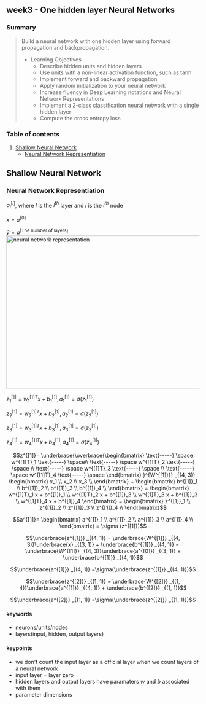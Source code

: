 ## week3 - One hidden layer Neural Networks
### Summary
> Build a neural network with one hidden layer using forward propagation and backpropagation.
> - Learning Objectives
>    - Describe hidden units and hidden layers
>    - Use units with a non-linear activation function, such as tanh
>    - Implement forward and backward propagation
>    - Apply random initialization to your neural network
>    - Increase fluency in Deep Learning notations and Neural Network Representations
>    - Implement a 2-class classification neural network with a single hidden layer
>    - Compute the cross entropy loss

### Table of contents
1. [Shallow Neural Network](#1)
	- [Neural Network Representiation](#1-1)

<a id="1"></a>
## Shallow Neural Network
<a id="1-1"></a>
### Neural Network Representiation
$a^{[l]}_i$, where $l$ is the $l^{th}$ layer and $i$ is the $i^{th}$ node

$x = a^{[0]}$

$\hat y = a^{[\text{The number of layers}]}$
<img width="518" alt="neural network representation" src="https://github.com/jmcheon/deep_learning_specialization/assets/40683323/e9b5636d-7aab-490e-b6d3-b67c68b119f7" style="width:650px;height:400px;">

$z^{[1]}_1 = w^{[1]T}_1x + b^{[1]}_1, a^{[1]}_1 =\sigma(z^{[1]}_1)$

$z^{[1]}_2 = w^{[1]T}_2x + b^{[1]}_2, a^{[1]}_2 =\sigma(z^{[1]}_2)$

$z^{[1]}_3 = w^{[1]T}_3x + b^{[1]}_3, a^{[1]}_3 =\sigma(z^{[1]}_3)$

$z^{[1]}_4 = w^{[1]T}_4x + b^{[1]}_4, a^{[1]}_4 =\sigma(z^{[1]}_4)$

$$z^{[1]}= \underbrace{\overbrace{\begin{bmatrix}
\text{-----}  \space w^{[1]T}_1 \text{-----} \space\\
\text{-----}  \space w^{[1]T}_2 \text{-----}  \space \\
\text{-----}  \space w^{[1]T}_3 \text{-----}  \space \\
\text{-----}  \space w^{[1]T}_4 \text{-----}  \space
\end{bmatrix}
}^{W^{[1]}}} _{(4, 3)}
\begin{bmatrix}
x_1 \\
x_2 \\
x_3 \\
\end{bmatrix}
+
\begin{bmatrix}
b^{[1]}_1 \\
b^{[1]}_2 \\
b^{[1]}_3 \\
b^{[1]}_4 \\
\end{bmatrix} =
\begin{bmatrix}
w^{[1]T}_1 x + b^{[1]}_1 \\
w^{[1]T}_2 x + b^{[1]}_3 \\
w^{[1]T}_3 x + b^{[1]}_3 \\
w^{[1]T}_4 x + b^{[1]}_4
\end{bmatrix} =
\begin{bmatrix}
z^{[1]}_1 \\
z^{[1]}_2 \\
z^{[1]}_3 \\
z^{[1]}_4 \\
\end{bmatrix}$$

$$a^{[1]}=
\begin{bmatrix}
a^{[1]}_1 \\
a^{[1]}_2 \\
a^{[1]}_3 \\
a^{[1]}_4 \\
\end{bmatrix} = 
\sigma (z^{[1]})$$

$$\underbrace{z^{[1]}} _{(4, 1)} = \underbrace{W^{[1]}} _{(4, 3)}\underbrace{x} _{(3, 1)} + \underbrace{b^{[1]}} _{(4, 1)} = \underbrace{W^{[1]}} _{(4, 3)}\underbrace{a^{[0]}} _{(3, 1)} + \underbrace{b^{[1]}} _{(4, 1)}$$

$$\underbrace{a^{[1]}} _{(4, 1)} =\sigma(\underbrace{z^{[1]}} _{(4, 1)})$$

$$\underbrace{z^{[2]}} _{(1, 1)}  = \underbrace{W^{[2]}} _{(1, 4)}\underbrace{a^{[1]}} _{(4, 1)} + \underbrace{b^{[2]}} _{(1, 1)}$$

$$\underbrace{a^{[2]}} _{(1, 1)} =\sigma(\underbrace{z^{[2]}} _{(1, 1)})$$

#### keywords
- neurons/units/nodes
- layers(input, hidden, output layers)

#### keypoints
- we don't count the input layer as a official layer when we count layers of a neural network
- input layer = layer zero
- hidden layers and output layers have paramaters $w$ and $b$ associated with them
- parameter dimensions 
